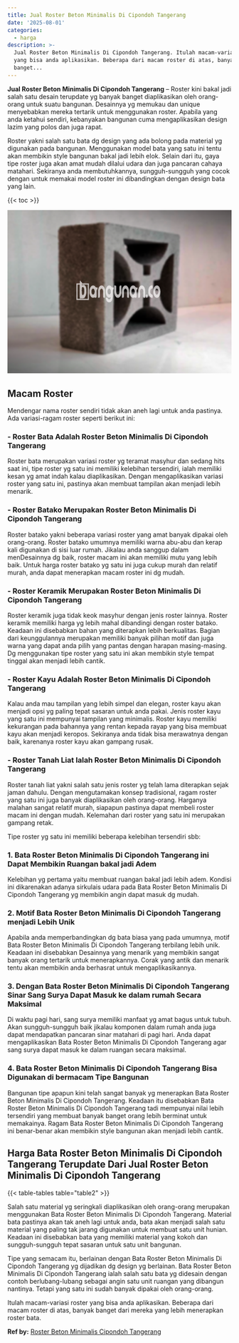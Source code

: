 ```yaml
---
title: Jual Roster Beton Minimalis Di Cipondoh Tangerang
date: '2025-08-01'
categories:
  - harga
description: >-
  Jual Roster Beton Minimalis Di Cipondoh Tangerang. Itulah macam-variasi roster
  yang bisa anda aplikasikan. Beberapa dari macam roster di atas, banyak
  banget...
---
```


**Jual Roster Beton Minimalis Di Cipondoh Tangerang** – Roster kini bakal jadi salah satu desain terupdate yg banyak banget diaplikasikan oleh orang-orang untuk suatu bangunan. Desainnya yg memukau dan unique menyebabkan mereka tertarik untuk menggunakan roster. Apabila yang anda ketahui sendiri, kebanyakan bangunan cuma mengaplikasikan design lazim yang polos dan juga rapat.

Roster yakni salah satu bata dg design yang ada bolong pada material yg digunakan pada bangunan. Menggunakan model bata yang satu ini tentu akan membikin style bangunan bakal jadi lebih elok. Selain dari itu, gaya tipe roster juga akan amat mudah dilalui udara dan juga pancaran cahaya matahari. Sekiranya anda membutuhkannya, sungguh-sungguh yang cocok dengan untuk memakai model roster ini dibandingkan dengan design bata yang lain.

{{< toc >}}

![Jual Roster Beton Minimalis Di Cipondoh Tangerang](/images/bata-roster-minimalis-25.png)

## Macam Roster

Mendengar nama roster sendiri tidak akan aneh lagi untuk anda pastinya. Ada variasi-ragam roster seperti berikut ini:

### \- Roster Bata Adalah Roster Beton Minimalis Di Cipondoh Tangerang

Roster bata merupakan variasi roster yg teramat masyhur dan sedang hits saat ini, tipe roster yg satu ini memiliki kelebihan tersendiri, ialah memiliki kesan yg amat indah kalau diaplikasikan. Dengan mengaplikasikan variasi roster yang satu ini, pastinya akan membuat tampilan akan menjadi lebih menarik.

### \- Roster Batako Merupakan Roster Beton Minimalis Di Cipondoh Tangerang

Roster batako yakni beberapa variasi roster yang amat banyak dipakai oleh orang-orang. Roster batako umumnya memiliki warna abu-abu dan kerap kali digunakan di sisi luar rumah. Jikalau anda sanggup dalam menDesainnya dg baik, roster macam ini akan memiliki mutu yang lebih baik. Untuk harga roster batako yg satu ini juga cukup murah dan relatif murah, anda dapat menerapkan macam roster ini dg mudah.

### \- Roster Keramik Merupakan Roster Beton Minimalis Di Cipondoh Tangerang

Roster keramik juga tidak keok masyhur dengan jenis roster lainnya. Roster keramik memiliki harga yg lebih mahal dibandingi dengan roster batako. Keadaan ini disebabkan bahan yang diterapkan lebih berkualitas. Bagian dari keunggulannya merupakan memiliki banyak pilihan motif dan juga warna yang dapat anda pilih yang pantas dengan harapan masing-masing. Dg menggunakan tipe roster yang satu ini akan membikin style tempat tinggal akan menjadi lebih cantik.

### \- Roster Kayu Adalah Roster Beton Minimalis Di Cipondoh Tangerang

Kalau anda mau tampilan yang lebih simpel dan elegan, roster kayu akan menjadi opsi yg paling tepat sasaran untuk anda pakai. Jenis roster kayu yang satu ini mempunyai tampilan yang minimalis. Roster kayu memiliki kekurangan pada bahannya yang rentan kepada rayap yang bisa membuat kayu akan menjadi keropos. Sekiranya anda tidak bisa merawatnya dengan baik, karenanya roster kayu akan gampang rusak.

### \- Roster Tanah Liat Ialah Roster Beton Minimalis Di Cipondoh Tangerang

Roster tanah liat yakni salah satu jenis roster yg telah lama diterapkan sejak jaman dahulu. Dengan mengutamakan konsep tradisional, ragam roster yang satu ini juga banyak diaplikasikan oleh orang-orang. Harganya malahan sangat relatif murah, siapapun pastinya dapat membeli roster macam ini dengan mudah. Kelemahan dari roster yang satu ini merupakan gampang retak.

Tipe roster yg satu ini memiliki beberapa kelebihan tersendiri sbb:

### 1\. Bata Roster Beton Minimalis Di Cipondoh Tangerang ini Dapat Membikin Ruangan bakal jadi Adem

Kelebihan yg pertama yaitu membuat ruangan bakal jadi lebih adem. Kondisi ini dikarenakan adanya sirkulais udara pada Bata Roster Beton Minimalis Di Cipondoh Tangerang yg membikin angin dapat masuk dg mudah.

### 2\. Motif Bata Roster Beton Minimalis Di Cipondoh Tangerang menjadi Lebih Unik

Apabila anda memperbandingkan dg bata biasa yang pada umumnya, motif Bata Roster Beton Minimalis Di Cipondoh Tangerang terbilang lebih unik. Keadaan ini disebabkan Desainnya yang menarik yang membikin sangat banyak orang tertarik untuk menerapkannya. Corak yang antik dan menarik tentu akan membikin anda berhasrat untuk mengaplikasikannya.

### 3\. Dengan Bata Roster Beton Minimalis Di Cipondoh Tangerang Sinar Sang Surya Dapat Masuk ke dalam rumah Secara Maksimal

Di waktu pagi hari, sang surya memiliki manfaat yg amat bagus untuk tubuh. Akan sungguh-sungguh baik jikalau komponen dalam rumah anda juga dapat mendapatkan pancaran sinar matahari di pagi hari. Anda dapat mengaplikasikan Bata Roster Beton Minimalis Di Cipondoh Tangerang agar sang surya dapat masuk ke dalam ruangan secara maksimal.

### 4\. Bata Roster Beton Minimalis Di Cipondoh Tangerang Bisa Digunakan di bermacam Tipe Bangunan

Bangunan tipe apapun kini telah sangat banyak yg menerapkan Bata Roster Beton Minimalis Di Cipondoh Tangerang. Keadaan itu disebabkan Bata Roster Beton Minimalis Di Cipondoh Tangerang tadi mempunyai nilai lebih tersendiri yang membuat banyak banget orang lebih berminat untuk memakainya. Ragam Bata Roster Beton Minimalis Di Cipondoh Tangerang ini benar-benar akan membikin style bangunan akan menjadi lebih cantik.

## Harga Bata Roster Beton Minimalis Di Cipondoh Tangerang Terupdate Dari Jual Roster Beton Minimalis Di Cipondoh Tangerang

{{< table-tables table="table2" >}}

Salah satu material yg seringkali diaplikasikan oleh orang-orang merupakan menggunakan Bata Roster Beton Minimalis Di Cipondoh Tangerang. Material bata pastinya akan tak aneh lagi untuk anda, bata akan menjadi salah satu material yang paling tak jarang digunakan untuk membuat satu unit hunian. Keadaan ini disebabkan bata yang memiliki material yang kokoh dan sungguh-sungguh tepat sasaran untuk satu unit bangunan.

Tipe yang semacam itu, berlainan dengan Bata Roster Beton Minimalis Di Cipondoh Tangerang yg dijadikan dg design yg berlainan. Bata Roster Beton Minimalis Di Cipondoh Tangerang ialah salah satu bata yg didesain dengan contoh berlubang-lubang sebagai angin satu unit ruangan yang dibangun nantinya. Tetapi yang satu ini sudah banyak dipakai oleh orang-orang.

Itulah macam-variasi roster yang bisa anda aplikasikan. Beberapa dari macam roster di atas, banyak banget dari mereka yang lebih menerapkan roster bata.

**Ref by:** [Roster Beton Minimalis Cipondoh Tangerang](https://id.wikipedia.org/wiki/Roster)
